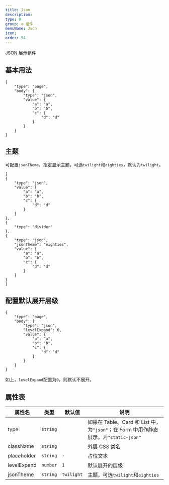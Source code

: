 ```yaml
---
title: Json
description: 
type: 0
group: ⚙ 组件
menuName: Json
icon: 
order: 54
---
```

JSON 展示组件

## 基本用法

```schema:height="300"
{
    "type": "page",
    "body": {
        "type": "json",
        "value": {
            "a": "a",
            "b": "b",
            "c": {
                "d": "d"
            }
        }
    }
}
```

## 主题

可配置`jsonTheme`，指定显示主题，可选`twilight`和`eighties`，默认为`twilight`。

```schema:height="300" scope="body"
[
{
    "type": "json",
    "value": {
        "a": "a",
        "b": "b",
        "c": {
            "d": "d"
        }
    }
},
{
    "type": "divider"
},
{
    "type": "json",
    "jsonTheme": "eighties",
    "value": {
        "a": "a",
        "b": "b",
        "c": {
            "d": "d"
        }
    }
}
]
```


## 配置默认展开层级

```schema:height="300"
{
    "type": "page",
    "body": {
        "type": "json",
        "levelExpand": 0,
        "value": {
            "a": "a",
            "b": "b",
            "c": {
                "d": "d"
            }
        }
    }
}
```

如上，`levelExpand`配置为`0`，则默认不展开。


## 属性表

| 属性名      | 类型     | 默认值     | 说明                                                                                 |
| ----------- | -------- | ---------- | ------------------------------------------------------------------------------------ |
| type        | `string` |            | 如果在 Table、Card 和 List 中，为`"json"`；在 Form 中用作静态展示，为`"static-json"` |
| className   | `string` |            | 外层 CSS 类名                                                                        |
| placeholder | `string` | `-`        | 占位文本                                                                             |
| levelExpand | `number` | `1`        | 默认展开的层级                                                                       |
| jsonTheme   | `string` | `twilight` | 主题，可选`twilight`和`eighties`                                                     |






